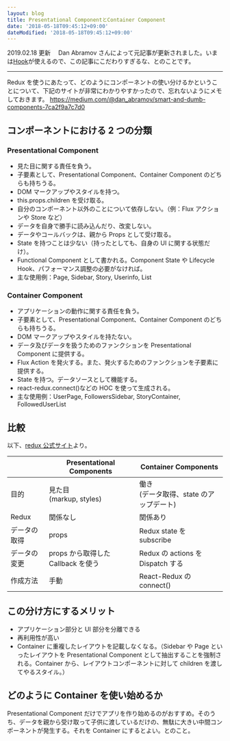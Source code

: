 ```yaml
---
layout: blog
title: Presentational ComponentとContainer Component
date: '2018-05-18T09:45:12+09:00'
dateModified: '2018-05-18T09:45:12+09:00'
---
```


2019.02.18 更新　 Dan Abramov さんによって元記事が更新されました。いまは[Hook](https://reactjs.org/docs/hooks-overview.html)が使えるので、この記事にこだわりすぎるな、とのことです。

---

Redux を使うにあたって、どのようにコンポーネントの使い分けるかということについて、下記のサイトが非常にわかりやすかったので、忘れないようにメモしておきます。
[https://medium.com/@dan_abramov/smart-and-dumb-components-7ca2f9a7c7d0
](https://medium.com/@dan_abramov/smart-and-dumb-components-7ca2f9a7c7d0)

## コンポーネントにおける 2 つの分類

### Presentational Component

- 見た目に関する責任を負う。
- 子要素として、Presentational Component、Container Component のどちらも持ちうる。
- DOM マークアップやスタイルを持つ。
- this.props.children を受け取る。
- 自分のコンポーネント以外のことについて依存しない。（例：Flux アクションや Store など）
- データを自身で勝手に読み込んだり、改変しない。
- データやコールバックは、親から Props として受け取る。
- State を持つことは少ない（持ったとしても、自身の UI に関する状態だけ）。
- Functional Component として書かれる。Component State や Lifecycle Hook、パフォーマンス調整の必要がなければ。
- 主な使用例：Page, Sidebar, Story, Userinfo, List

### Container Component

- アプリケーションの動作に関する責任を負う。
- 子要素として、Presentational Component、Container Component のどちらも持ちうる。
- DOM マークアップやスタイルを持たない。
- データ及びデータを扱うためのファンクションを Presentational Component に提供する。
- Flux Action を発火する。また、発火するためのファンクションを子要素に提供する。
- State を持つ。データソースとして機能する。
- react-redux.connect()などの HOC を使って生成される。
- 主な使用例：UserPage, FollowersSidebar, StoryContainer, FollowedUserList

## 比較

以下、[redux 公式サイト](https://redux.js.org/basics/usage-with-react)より。

|              | Presentational Components          | Container Components                       |
| ------------ | ---------------------------------- | ------------------------------------------ |
| 目的         | 見た目<br>(markup, styles)         | 働き<br>(データ取得、state のアップデート) |
| Redux        | 関係なし                           | 関係あり                                   |
| データの取得 | props                              | Redux state を subscribe                   |
| データの変更 | props から取得した Callback を使う | Redux の actions を Dispatch する          |
| 作成方法     | 手動                               | React-Redux の connect()                   |

## この分け方にするメリット

- アプリケーション部分と UI 部分を分離できる
- 再利用性が高い
- Container に重複したレイアウトを記載しなくなる。（Sidebar や Page といったレイアウトを Presentational Component として抽出することを強制される。Container から、レイアウトコンポーネントに対して children を渡してやるスタイル。）

## どのように Container を使い始めるか

Presentational Component だけでアプリを作り始めるのがおすすめ。そのうち、データを親から受け取って子供に渡しているだけの、無駄に大きい中間コンポーネントが発生する。それを Container にするとよい。とのこと。
